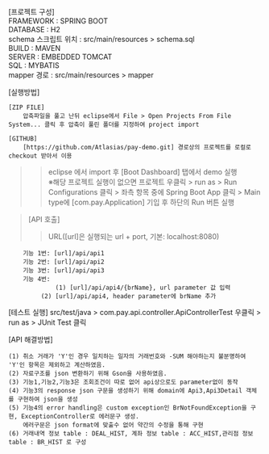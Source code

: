 [프로젝트 구성]</br>
FRAMEWORK : SPRING BOOT</br>
DATABASE : H2</br>
schema 스크립트 위치 : src/main/resources > schema.sql</br>
BUILD : MAVEN</br>
SERVER : EMBEDDED TOMCAT</br>
SQL : MYBATIS</br>
      mapper 경로 : src/main/resources > mapper</br>

[실행방법]

	[ZIP FILE]
		압축파일을 풀고 난뒤 eclipse에서 File > Open Projects From File System... 클릭 후 압축이 풀린 폴더를 지정하여 project import

	[GITHUB]
		[https://github.com/Atlasias/pay-demo.git] 경로상의 프로젝트를 로컬로 checkout 받아서 이용

>>	eclipse 에서 import 후 [Boot Dashboard] 탭에서 demo 실행</br>
>>	※해당 프로젝트 실행이 없으면 프로젝트 우클릭 &gt; run as &gt; Run Configurations 클릭 &gt; 좌측 항목 중에 Spring Boot App 클릭 &gt; Main type에 [com.pay.Application] 기입 후 하단의 Run 버튼 실행</br>
		
>[API 호출] </br>
>>	URL([url]은 실행되는 url + port, 기본: localhost:8080)
	
	    기능 1번: [url]/api/api1
	    기능 2번: [url]/api/api2
	    기능 3번: [url]/api/api3
	    기능 4번: 
	             (1) [url]/api/api4/{brName}, url parameter 값 입력
		     (2) [url]/api/api4, header parameter에 brName 추가
			   
[테스트 실행] 
	src/test/java > com.pay.api.controller.ApiControllerTest 우클릭 > run as > JUnit Test 클릭


[API 해결방법]

	(1) 취소 거래가 'Y'인 경우 일치하는 일자의 거래번호와 -SUM 해야하는지 불분명하여 'Y'인 항목은 제외하고 계산하였음.
	(2) 자료구조를 json 변환하기 위해 Gson을 사용하였음.
	(3) 기능1,기능2,기능3은 조회조건이 따로 없어 api상으로도 parameter없이 동작
	(4) 기능3의 response json 구문을 생성하기 위해 domain에 Api3,Api3Detail 객체를 구현하여 json을 생성
	(5) 기능4의 error handling은 custom exception인 BrNotFoundException을 구현, ExceptionController로 에러문구 생성.
		에러구문은 json format에 맞출수 없어 약간의 수정을 통해 구현
	(6) 거래내역 정보 table : DEAL_HIST, 계좌 정보 table : ACC_HIST,관리점 정보 table : BR_HIST 로 구성
